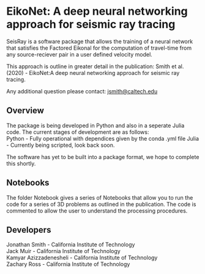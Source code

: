 # EikoNet: A deep neural networking approach for seismic ray tracing
SeisRay is a software package that allows the training of a neural network that satisfies the Factored Eikonal 
for the computation of travel-time from any source-reciever pair in a user defined velocity model.

This approach is outline in greater detail in the publication: 
Smith et al. (2020) - EikoNet:A deep neural networking approach for seismic ray tracing.

Any additional question please contact: jsmith@caltech.edu

## Overview
The package is being developed in Python and also in a seperate Julia code. The current stages of development are as follows:\
Python - Fully operational with dependices given by the conda .yml file
Julia  - Currently being scripted, look back soon.

The software has yet to be built into a package format, we hope to complete this shortly.

## Notebooks
The folder Notebook gives a series of Notebooks that allow you to run the code for a series of 3D problems as outlined in the publication.
The code is commented to allow the user to understand the processing procedures.

## Developers
Jonathan Smith         - California Institute of Technology\
Jack Muir              - California Institute of Technology\
Kamyar Azizzadenesheli - California Institute of Technology\
Zachary Ross           - California Institute of Technology
